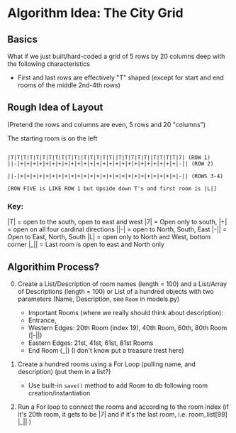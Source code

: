 # Algorithm Idea: The City Grid 

## Basics 
What if we just built/hard-coded a grid of 5 rows by 20 columns deep with the following characteristics 
- First and last rows are effectively "T" shaped (except for start and end rooms of the middle 2nd-4th rows)

## Rough Idea of Layout 
(Pretend the rows and columns are even, 5 rows and 20 "columns")

The starting room is on the left 
```

|T|T|T|T|T|T|T|T|T|T|T||T|T|T|T|T||T|T|T|T|T||T|T|T|T|7| (ROW 1)
||-|+|+|+|+|+|+|+|+|+|+|+|+|+|+|+|+|+|+|+|+|+|+|+|+|+|-|| (ROW 2)

||-|+|+|+|+|+|+|+|+|+|+|+|+|+|+|+|+|+|+|+|+|+|+|+|+|+|-|| (ROWS 3-4)

[ROW FIVE is LIKE ROW 1 but Upside down T's and first room is |L|]
```

### Key: 
|T| = open to the south, open to east and west
|7| = Open only to south, 
|+| = open on all four cardinal directions
||-| = open to North, South, East 
|-|| = Open to East, North, South
|L| = open only to North and West, bottom corner 
|_|| = Last room is open to east and North only 

## Algorithim Process?
0. Create a List/Description of room names (length = 100) and a List/Array of Descriptions (length = 100) or List of a hundred objects with two parameters (Name, Description, see `Room` in models.py)
   - Important Rooms (where we really should think about description): 
    - Entrance, 
    - Western Edges: 20th Room (index 19), 40th Room, 60th, 80th Room (|-||)
    - Eastern Edges: 21st, 41st, 61st, 81st Rooms 
    - End Room (_|) (I don't know put a treasure trest here)

1. Create a hundred rooms using a For Loop (pulling name, and description) (put them in a list?)
   - Use built-in `save()` method to add Room to db following room creation/instantiation 

2. Run a For loop to connect the rooms and according to the room index (if it's 20th room, it gets to be |7| and if it's the last room, i.e. room_list[99] |_|| )




